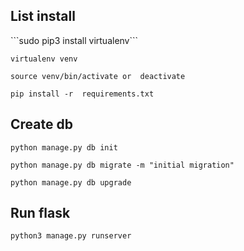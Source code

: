 <dl>
	<dt><H2>List install</H2></dt>
</dl>
```sudo pip3 install virtualenv```

```virtualenv venv```

```source venv/bin/activate or  deactivate```

```pip install -r  requirements.txt```

<dl>
	<dt><H2>Create db</H2></dt>
</dl>

```python manage.py db init```

```python manage.py db migrate -m "initial migration"```

```python manage.py db upgrade```

<dl>
	<dt><H2>Run flask </H2></dt>
</dl>

```python3 manage.py runserver```
